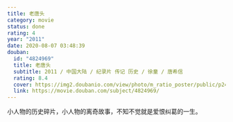 ```yaml
---
title: 老唐头
category: movie
status: done
rating: 4
year: "2011"
date: 2020-08-07 03:48:39
douban:
  id: "4824969"
  title: 老唐头
  subtitle: 2011 / 中国大陆 / 纪录片 传记 历史 / 徐童 / 唐希信
  rating: 8.4
  cover: https://img2.doubanio.com/view/photo/m_ratio_poster/public/p2460545883.jpg
  link: https://movie.douban.com/subject/4824969/
---
```


小人物的历史碎片，小人物的离奇故事，不知不觉就是爱恨纠葛的一生。